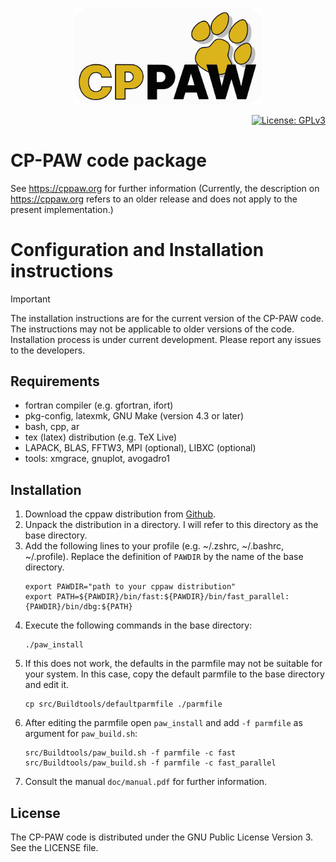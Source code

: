 <p align="center">
<a href="https://cppaw.org">
<img src="src/Docs/Figs/PAWlogo/paw_github.svg" width="300" title="cppaw.org">
</a>
</p>
<p align="right"> 
  <a href="https://www.gnu.org/licenses/gpl-3.0"><img src="https://img.shields.io/badge/License-GPLv3-blue.svg" alt="License: GPLv3"></a>
</p>

# CP-PAW code package

See https://cppaw.org for further information (Currently, the
description on https://cppaw.org refers to an older release and does
not apply to the present implementation.)


# Configuration and Installation instructions


> [!IMPORTANT]
> The installation instructions are for the current version of the CP-PAW code. The instructions may not be applicable to older versions of the code. Installation process is under current development. Please report any issues to the developers.

## Requirements

- fortran compiler (e.g. gfortran, ifort)
- pkg-config, latexmk, GNU Make (version 4.3 or later)
- bash, cpp, ar
- tex (latex) distribution (e.g. TeX Live) 
- LAPACK, BLAS, FFTW3, MPI (optional), LIBXC (optional)
- tools: xmgrace, gnuplot, avogadro1

## Installation

1. Download the cppaw distribution from [Github](https://github.com/cp-paw/cp-paw).
2. Unpack the distribution in a directory. I will refer to this directory as the base directory.
3. Add the following lines to your profile (e.g. ~/.zshrc, ~/.bashrc, ~/.profile). Replace the definition of `PAWDIR` by the name of the base directory.
   ```
   export PAWDIR="path to your cppaw distribution"
   export PATH=${PAWDIR}/bin/fast:${PAWDIR}/bin/fast_parallel:{PAWDIR}/bin/dbg:${PATH}
   ```
4. Execute the following commands in the base directory:
   ```
   ./paw_install
   ```
5. If this does not work, the defaults in the parmfile may not be suitable for your system. In this case, copy the default parmfile to the base directory and edit it.
   ```
   cp src/Buildtools/defaultparmfile ./parmfile
   ```
6. After editing the parmfile open `paw_install` and add `-f parmfile` as argument for `paw_build.sh`:
   ```
   src/Buildtools/paw_build.sh -f parmfile -c fast 
   src/Buildtools/paw_build.sh -f parmfile -c fast_parallel
   ```
7. Consult the manual `doc/manual.pdf` for further information.

## License

The CP-PAW code is distributed under the GNU Public License Version 3.
See the LICENSE file.



